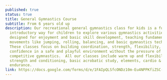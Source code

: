 ```yaml
---
published: true
status: true
title: General Gymnastics Course
subtitle: From 6 years old up
description: Our recreational general gymnastics class for kids is a fun and
  introductory way for children to explore various gymnastics activities. It's
  designed for enjoyment and basic skill development, teaching fundamental
  movements like jumping, rolling, balancing, and basic gymnastics techniques.
  These classes focus on building coordination, strength, flexibility, and
  confidence in a safe and playful environment without the pressure of
  competitive gymnastics.  All our classes include warm up and flexibility,
  strength and conditioning, basic acrobatic study, elements, cardio &
  endurance.
link: https://docs.google.com/forms/d/e/1FAIpQLSfcONDz10m-Eu4NPPKfiZSC-z6k2eBH1U2QHZRpWEUwQBBm3w/viewform?usp=sf_link
---
```

